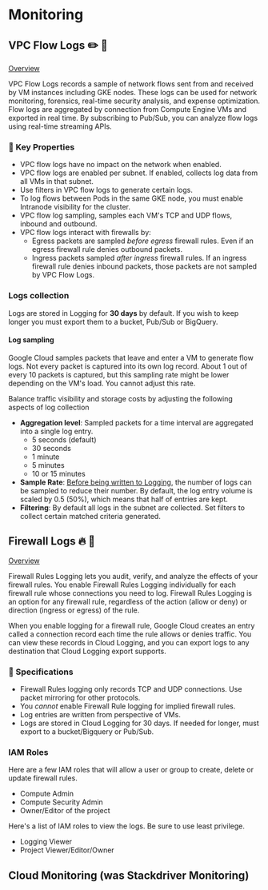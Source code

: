 # Monitoring

## VPC Flow Logs :pencil2: :page_with_curl:
[Overview](https://cloud.google.com/vpc/docs/flow-logs)

VPC Flow Logs records a sample of network flows sent from and received by VM instances including GKE nodes. These logs can be used for network monitoring, forensics, real-time security analysis, and expense optimization. Flow logs are aggregated by connection from Compute Engine VMs and exported in real time. By subscribing to Pub/Sub, you can analyze flow logs using real-time streaming APIs.

### :key: Key Properties

* VPC flow logs have no impact on the network when enabled.
* VPC flow logs are enabled per subnet. If enabled, collects log data from all VMs in that subnet.
* Use filters in VPC flow logs to generate certain logs.
* To log flows between Pods in the same GKE node, you must enable Intranode visibility for the cluster.
* VPC flow log sampling, samples each VM's TCP and UDP flows, inbound and outbound.
* VPC flow logs interact with firewalls by:
    * Egress packets are sampled <i>before egress</i> firewall rules. Even if an egress firewall rule denies outbound packets.
    * Ingress packets sampled <i>after ingress</i> firewall rules. If an ingress firewall rule denies inbound packets, those packets are not sampled by VPC Flow Logs.

### Logs collection

Logs are stored in Logging for <b>30 days</b> by default. If you wish to keep longer you must export them to a bucket, Pub/Sub or BigQuery.

#### Log sampling

Google Cloud samples packets that leave and enter a VM to generate flow logs. Not every packet is captured into its own log record. About 1 out of every 10 packets is captured, but this sampling rate might be lower depending on the VM's load. You cannot adjust this rate.

Balance traffic visibility and storage costs by adjusting the following aspects of log collection
* <b>Aggregation level</b>: Sampled packets for a time interval are aggregated into a single log entry. 
    * 5 seconds (default)
    * 30 seconds
    * 1 minute
    * 5 minutes
    * 10 or 15 minutes
* <b>Sample Rate</b>: <u>Before being written to Logging</u>, the number of logs can be sampled to reduce their number. By default, the log entry volume is scaled by 0.5 (50%), which means that half of entries are kept.
* <b>Filtering</b>: By default all logs in the subnet are collected. Set filters to collect certain matched criteria generated.

## Firewall Logs :fire: :page_with_curl:

[Overview](https://cloud.google.com/vpc/docs/firewall-rules-logging)

Firewall Rules Logging lets you audit, verify, and analyze the effects of your firewall rules. You enable Firewall Rules Logging individually for each firewall rule whose connections you need to log. Firewall Rules Logging is an option for any firewall rule, regardless of the action (allow or deny) or direction (ingress or egress) of the rule.

When you enable logging for a firewall rule, Google Cloud creates an entry called a connection record each time the rule allows or denies traffic. You can view these records in Cloud Logging, and you can export logs to any destination that Cloud Logging export supports.

### :key: Specifications

* Firewall Rules logging only records TCP and UDP connections. Use packet mirroring for other protocols.
* You <i>cannot</i> enable Firewall Rule logging for implied firewall rules.
* Log entries are written from perspective of VMs.
* Logs are stored in Cloud Logging for 30 days. If needed for longer, must export to a bucket/Bigquery or Pub/Sub.

### IAM Roles

Here are a few IAM roles that will allow a user or group to create, delete or update firewall rules.
* Compute Admin
* Compute Security Admin
* Owner/Editor of the project

Here's a list of IAM roles to view the logs. Be sure to use least privilege.
* Logging Viewer
* Project Viewer/Editor/Owner

## Cloud Monitoring (was Stackdriver Monitoring)

